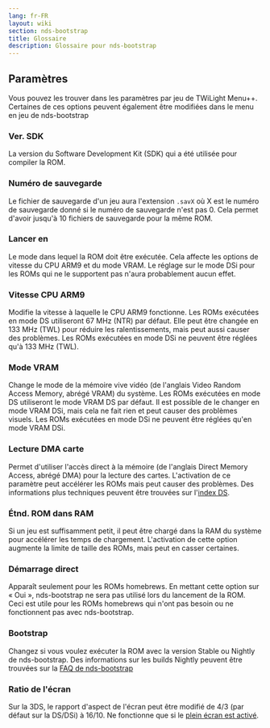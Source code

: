 ```yaml
---
lang: fr-FR
layout: wiki
section: nds-bootstrap
title: Glossaire
description: Glossaire pour nds-bootstrap
---
```


## Paramètres
Vous pouvez les trouver dans les paramètres par jeu de TWiLight Menu++. Certaines de ces options peuvent également être modifiées dans le menu en jeu de nds-bootstrap

### Ver. SDK
La version du Software Development Kit (SDK) qui a été utilisée pour compiler la ROM.

### Numéro de sauvegarde
Le fichier de sauvegarde d'un jeu aura l'extension `.savX` où X est le numéro de sauvegarde donné si le numéro de sauvegarde n'est pas 0. Cela permet d'avoir jusqu'à 10 fichiers de sauvegarde pour la même ROM.

### Lancer en
Le mode dans lequel la ROM doit être exécutée. Cela affecte les options de vitesse du CPU ARM9 et du mode VRAM. Le réglage sur le mode DSi pour les ROMs qui ne le supportent pas n'aura probablement aucun effet.

### Vitesse CPU ARM9
Modifie la vitesse à laquelle le CPU ARM9 fonctionne. Les ROMs exécutées en mode DS utiliseront 67 MHz (NTR) par défaut. Elle peut être changée en 133 MHz (TWL) pour réduire les ralentissements, mais peut aussi causer des problèmes. Les ROMs exécutées en mode DSi ne peuvent être réglées qu'à 133 MHz (TWL).

### Mode VRAM
Change le mode de la mémoire vive vidéo (de l'anglais Video Random Access Memory, abrégé VRAM) du système. Les ROMs exécutées en mode DS utiliseront le mode VRAM DS par défaut. Il est possible de le changer en mode VRAM DSi, mais cela ne fait rien et peut causer des problèmes visuels. Les ROMs exécutées en mode DSi ne peuvent être réglées qu'en mode VRAM DSi.

### Lecture DMA carte
Permet d'utiliser l'accès direct à la mémoire (de l'anglais Direct Memory Access, abrégé DMA) pour la lecture des cartes. L'activation de ce paramètre peut accélérer les ROMs mais peut causer des problèmes. Des informations plus techniques peuvent être trouvées sur l'[index DS](https://wiki.ds-homebrew.com/fr-FR/ds-index/retail-roms#lecture-dma-de-la-carte).

### Étnd. ROM dans RAM
Si un jeu est suffisamment petit, il peut être chargé dans la RAM du système pour accélérer les temps de chargement. L'activation de cette option augmente la limite de taille des ROMs, mais peut en casser certaines.

### Démarrage direct
Apparaît seulement pour les ROMs homebrews. En mettant cette option sur « Oui », nds-bootstrap ne sera pas utilisé lors du lancement de la ROM. Ceci est utile pour les ROMs homebrews qui n'ont pas besoin ou ne fonctionnent pas avec nds-bootstrap.

### Bootstrap
Changez si vous voulez exécuter la ROM avec la version Stable ou Nightly de nds-bootstrap. Des informations sur les builds Nightly peuvent être trouvées sur la [FAQ de nds-bootstrap](https://wiki.ds-homebrew.com/fr-FR/nds-bootstrap/faq?faq=quest-ce-quun-nightly-et-ou-puis-je-lobtenir)

### Ratio de l'écran
Sur la 3DS, le rapport d'aspect de l'écran peut être modifié de 4/3 (par défaut sur la DS/DSi) à 16/10. Ne fonctionne que si le [plein écran est activé](https://wiki.ds-homebrew.com/fr-FR/twilightmenu/playing-in-widescreen).
